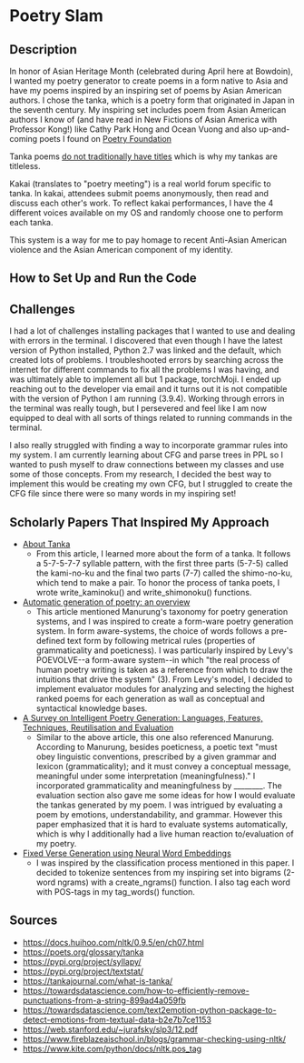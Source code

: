 # Poetry Slam

## Description
In honor of Asian Heritage Month (celebrated during April here at Bowdoin), I wanted my poetry generator to create poems in a form native to Asia and have my poems inspired by an inspiring set of poems by Asian American authors. I chose the tanka, which is a poetry form that originated in Japan in the seventh century. My inspiring set includes poem from Asian American authors I know of (and have read in New Fictions of Asian America with Professor Kong!) like Cathy Park Hong and Ocean Vuong and also up-and-coming poets I found on [Poetry Foundation](https://www.poetryfoundation.org/collections/101589/asian-american-voices-in-poetry)

Tanka poems [do not traditionally have titles](http://www.graceguts.com/essays/why-say-more-the-problem-of-titling-tanka) which is why my tankas are titleless.

Kakai (translates to "poetry meeting") is a real world forum specific to tanka. In kakai, attendees submit poems anonymously, then read and discuss each other's work. To reflect kakai performances, I have the 4 different voices available on my OS and randomly choose one to perform each tanka.

This system is a way for me to pay homage to recent Anti-Asian American violence and the Asian American component of my identity.

## How to Set Up and Run the Code

## Challenges
I had a lot of challenges installing packages that I wanted to use and dealing with errors in the terminal. I discovered that even though I have the latest version of Python installed, Python 2.7 was linked and the default, which created lots of problems. I troubleshooted errors by searching across the internet for different commands to fix all the problems I was having, and was ultimately able to implement all but 1 package, torchMoji. I ended up reaching out to the developer via email and it turns out it is not compatible with the version of Python I am running (3.9.4). Working through errors in the terminal was really tough, but I persevered and feel like I am now equipped to deal with all sorts of things related to running commands in the terminal.

I also really struggled with finding a way to incorporate grammar rules into my system. I am currently learning about CFG and parse trees in PPL so I wanted to push myself to draw connections between my classes and use some of those concepts. From my research, I decided the best way to implement this would be creating my own CFG, but I struggled to create the CFG file since there were so many words in my inspiring set!

## Scholarly Papers That Inspired My Approach
* [About Tanka](https://www.tandfonline.com/doi/full/10.1080/19342039.2016.1120610)
	* From this article, I learned more about the form of a tanka. It follows a 5-7-5-7-7 syllable pattern, with the first three parts (5-7-5) called the kami-no-ku and the final two parts (7-7) called the shimo-no-ku, which tend to make a pair. To honor the process of tanka poets, I wrote write_kaminoku() and write_shimonoku() functions.
* [Automatic generation of poetry: an overview](https://www.researchgate.net/profile/Hugo-Goncalo-Oliveira/publication/228610670_Automatic_generation_of_poetry_an_overview/links/00b7d517eea41271af000000/Automatic-generation-of-poetry-an-overview.pdf)
	* This article mentioned Manurung's taxonomy for poetry generation systems, and I was inspired to create a form-ware poetry generation system. In form aware-systems, the choice of words follows a pre-defined text form by following metrical rules (properties of grammaticality and poeticness). I was particularly inspired by Levy's POEVOLVE--a form-aware system--in which "the real process of human poetry writing is taken as a reference from which to draw the intuitions that drive the system" (3). From Levy's model, I decided to implement evaluator modules for analyzing and selecting the highest ranked poems for each generation as wall as conceptual and syntactical knowledge bases.
* [A Survey on Intelligent Poetry Generation: Languages, Features, Techniques, Reutilisation and Evaluation](https://www.aclweb.org/anthology/W17-3502/)
	* Similar to the above article, this one also referenced Manurung. According to Manurung, besides poeticness, a poetic text "must obey linguistic conventions, prescribed by a given grammar and lexicon (grammaticality); and it must convey a conceptual message, meaningful under some interpretation (meaningfulness)." I incorporated grammaticality and meaningfulness by ________. The evaluation section also gave me some ideas for how I would evaluate the tankas generated by my poem. I was intrigued by evaluating a poem by emotions, understandability, and grammar. However this paper emphasized that it is hard to evaluate systems automatically, which is why I additionally had a live human reaction to/evaluation of my poetry.
* [Fixed Verse Generation using Neural Word Embeddings](https://core.ac.uk/download/pdf/79584968.pdf)
	* I was inspired by the classification process mentioned in this paper. I decided to tokenize sentences from my inspiring set into bigrams (2-word ngrams) with a create_ngrams() function. I also tag each word with POS-tags in my tag_words() function.

## Sources
* https://docs.huihoo.com/nltk/0.9.5/en/ch07.html
* https://poets.org/glossary/tanka
* https://pypi.org/project/syllapy/
* https://pypi.org/project/textstat/
* https://tankajournal.com/what-is-tanka/
* https://towardsdatascience.com/how-to-efficiently-remove-punctuations-from-a-string-899ad4a059fb
* https://towardsdatascience.com/text2emotion-python-package-to-detect-emotions-from-textual-data-b2e7b7ce1153
* https://web.stanford.edu/~jurafsky/slp3/12.pdf
* https://www.fireblazeaischool.in/blogs/grammar-checking-using-nltk/
* https://www.kite.com/python/docs/nltk.pos_tag